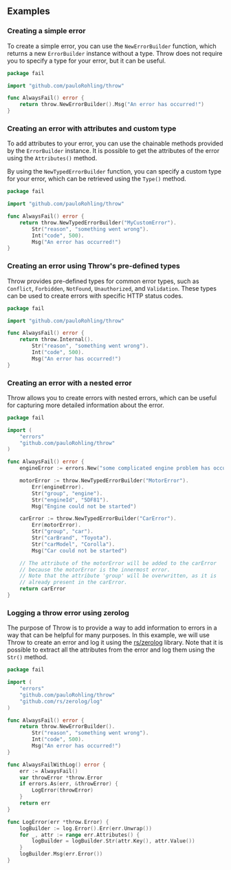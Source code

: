 ## Examples

### Creating a simple error

To create a simple error, you can use the `NewErrorBuilder` function, which returns a new `ErrorBuilder` instance
without a type. Throw does not require you to specify a type for your error, but it can be useful.

```go
package fail

import "github.com/pauloRohling/throw"

func AlwaysFail() error {
	return throw.NewErrorBuilder().Msg("An error has occurred!")
}
```

### Creating an error with attributes and custom type

To add attributes to your error, you can use the chainable methods provided by the `ErrorBuilder` instance. It is
possible to get the attributes of the error using the `Attributes()` method.

By using the `NewTypedErrorBuilder` function, you can specify a custom type for your error, which can be retrieved using
the `Type()` method.

```go
package fail

import "github.com/pauloRohling/throw"

func AlwaysFail() error {
	return throw.NewTypedErrorBuilder("MyCustomError").
		Str("reason", "something went wrong").
		Int("code", 500).
		Msg("An error has occurred!")
}
```

### Creating an error using Throw's pre-defined types

Throw provides pre-defined types for common error types, such as `Conflict`, `Forbidden`, `NotFound`, `Unauthorized`,
and `Validation`. These types can be used to create errors with specific HTTP status codes.

```go
package fail

import "github.com/pauloRohling/throw"

func AlwaysFail() error {
	return throw.Internal().
		Str("reason", "something went wrong").
		Int("code", 500).
		Msg("An error has occurred!")
}
```

### Creating an error with a nested error

Throw allows you to create errors with nested errors, which can be useful for capturing more detailed information about
the error.

```go
package fail

import (
	"errors"
	"github.com/pauloRohling/throw"
)

func AlwaysFail() error {
	engineError := errors.New("some complicated engine problem has occurred")

	motorError := throw.NewTypedErrorBuilder("MotorError").
		Err(engineError).
		Str("group", "engine").
		Str("engineId", "5DF81").
		Msg("Engine could not be started")

	carError := throw.NewTypedErrorBuilder("CarError").
		Err(motorError).
		Str("group", "car").
		Str("carBrand", "Toyota").
		Str("carModel", "Corolla").
		Msg("Car could not be started")

	// The attribute of the motorError will be added to the carError
	// because the motorError is the innermost error.
	// Note that the attribute 'group' will be overwritten, as it is
	// already present in the carError.
	return carError 
}
```

### Logging a throw error using zerolog

The purpose of Throw is to provide a way to add information to errors in a way that can be helpful for many purposes. In
this example, we will use Throw to create an error and log it using the [rs/zerolog](https://github.com/rs/zerolog)
library. Note that it is possible to extract all the attributes from the error and log them using the `Str()` method.

```go
package fail

import (
	"errors"
	"github.com/pauloRohling/throw"
	"github.com/rs/zerolog/log"
)

func AlwaysFail() error {
	return throw.NewErrorBuilder().
		Str("reason", "something went wrong").
		Int("code", 500).
		Msg("An error has occurred!")
}

func AlwaysFailWithLog() error {
	err := AlwaysFail()
	var throwError *throw.Error
	if errors.As(err, &throwError) {
		LogError(throwError)
	}
	return err
}

func LogError(err *throw.Error) {
	logBuilder := log.Error().Err(err.Unwrap())
	for _, attr := range err.Attributes() {
		logBuilder = logBuilder.Str(attr.Key(), attr.Value())
	}
	logBuilder.Msg(err.Error())
}

```